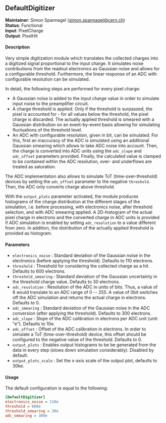 ## DefaultDigitizer
**Maintainer**: Simon Spannagel (<simon.spannagel@cern.ch>)  
**Status**: Functional  
**Input**: PixelCharge  
**Output**: PixelHit  

#### Description
Very simple digitization module which translates the collected charges into a digitized signal proportional to the input charge. It simulates noise contributions from the readout electronics as Gaussian noise and allows for a configurable threshold. Furthermore, the linear response of an ADC with configurable resolution can be simulated.

In detail, the following steps are performed for every pixel charge:

* A Gaussian noise is added to the input charge value in order to simulate input noise to the preamplifier circuit.
* A charge threshold is applied. Only if the threshold is surpassed, the pixel is accounted for - for all values below the threshold, the pixel charge is discarded. The actually applied threshold is smeared with a Gaussian distribution on an event-by-event basis allowing for simulating fluctuations of the threshold level.
* An ADC with configurable resolution, given in bit, can be simulated. For this, first an inaccuracy of the ADC is simulated using an additional Gaussian smearing which allows to take ADC noise into account. Then, the charge is converted into ADC units using the `adc_slope` and `adc_offset` parameters provided. Finally, the calculated value is clamped to be contained within the ADC resolution, over- and underflows are treated as saturation.

The ADC implementation also allows to simulate ToT (time-over-threshold) devices by setting the `adc_offset` parameter to the negative `threshold`. Then, the ADC only converts charge above threshold.

With the `output_plots` parameter activated, the module produces histograms of the charge distribution at the different stages of the simulation, i.e. before processing, with electronics noise, after threshold selection, and with ADC smearing applied.
A 2D-histogram of the actual pixel charge in electrons and the converted charge in ADC units is provided if ADC simulation is enabled by setting `adc_resolution` to a value different from zero.
In addition, the distribution of the actually applied threshold is provided as histogram.


#### Parameters
* `electronics_noise` : Standard deviation of the Gaussian noise in the electronics (before applying the threshold). Defaults to 110 electrons.
* `threshold` : Threshold for considering the collected charge as a hit. Defaults to 600 electrons.
* `threshold_smearing` : Standard deviation of the Gaussian uncertainty in the threshold charge value. Defaults to 30 electrons.
* `adc_resolution` : Resolution of the ADC in units of bits. Thus, a value of 8 would translate to an ADC range of 0 -- 255. A value of 0bit switches off the ADC simulation and returns the actual charge in electrons. Defaults to 0.
* `adc_smearing` : Standard deviation of the Gaussian noise in the ADC conversion (after applying the threshold). Defaults to 300 electrons.
* `adc_slope` : Slope of the ADC calibration in electrons per ADC unit (unit: "e"). Defaults to 10e.
* `adc_offset` : Offset of the ADC calibration in electrons. In order to simulate a ToT (time-over-threshold) device, this offset should be configured to the negative value of the threshold. Defaults to 0.
* `output_plots` : Enables output histograms to be be generated from the data in every step (slows down simulation considerably). Disabled by default.
* `output_plots_scale` : Set the x-axis scale of the output plot, defaults to 30ke.


#### Usage
The default configuration is equal to the following:

```ini
[DefaultDigitizer]
electronics_noise = 110e
threshold = 600e
threshold_smearing = 30e
adc_smearing = 300e
```
